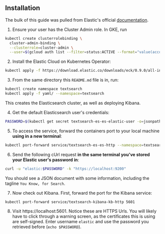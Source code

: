 

## Installation

The bulk of this guide was pulled from Elastic's official [documentation](https://www.elastic.co/elasticsearch-kubernetes).

1. Ensure your user has the Cluster Admin role. In GKE, run 
``` bash
kubectl create clusterrolebinding \
  cluster-admin-binding \
  --clusterrole=cluster-admin \
  --user=$(gcloud auth list --filter=status:ACTIVE --format="value(account)")
```

2. Install the Elastic Cloud on Kubernetes Operator:
``` bash
kubectl apply -f https://download.elastic.co/downloads/eck/0.9.0/all-in-one.yaml
```

3. From the same directory this `README.md` file is in, run:
``` bash
kubectl create namespace textsearch
kubectl apply -f yaml/ --namespace=textsearch
```

This creates the Elasticsearch cluster, as well as deploying Kibana. 

4. Get the default Elasticsearch user's credentials:
``` bash
PASSWORD=$(kubectl get secret textsearch-es-es-elastic-user -o=jsonpath='{.data.elastic}' --namespace=textsearch | base64 --decode)
```

5. To access the service, forward the containers port to your local machine **using in a new terminal**:
``` bash
kubectl port-forward service/textsearch-es-es-http --namespace=textsearch 9200
```

6. Send the following cUrl request **in the same terminal you've stored your Elastic user's password in**:
``` bash
curl -u "elastic:$PASSWORD" -k "https://localhost:9200"
```

You should see a JSON document with some information, including the tagline `You Know, for Search`.

7. Now check out Kibana. First, forward the port for the Kibana service:
``` bash
kubectl port-forward service/textsearch-kibana-kb-http 5601
```

8. Visit https://localhost:5601. Notice these are HTTPS Urls. You will likely have to click through a warning screen, as the certificates this is using are self-signed. Enter username `elastic` and use the password you retrieved before (`echo $PASSWORD`).
